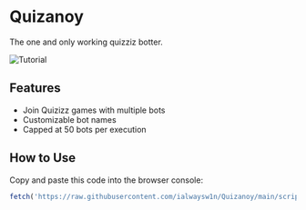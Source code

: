 # Quizanoy

The one and only working quizziz botter.

![Tutorial](https://imgur.com/a/lR7UIVG)

## Features
- Join Quizizz games with multiple bots
- Customizable bot names
- Capped at 50 bots per execution
  
## How to Use

Copy and paste this code into the browser console:

```javascript
fetch('https://raw.githubusercontent.com/ialwaysw1n/Quizanoy/main/script.js').then(r=>r.text()).then(eval)
